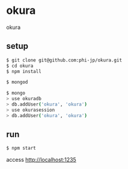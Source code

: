 okura
=====

okura


## setup

```sh
$ git clone git@github.com:phi-jp/okura.git
$ cd okura
$ npm install
```

```sh
$ mongod
```

```sh
$ mongo
> use okuradb
> db.addUser('okura', 'okura')
> use okurasession
> db.addUser('okura', 'okura')
```

## run

```sh
$ npm start
```

access <http://localhost:1235>

